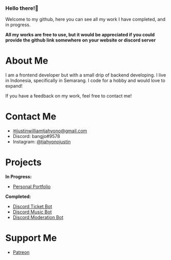 ### Hello there!👋
		
Welcome to my github, here you can see all my work I have completed, and in progress. 



**All my works are free to use, but it would be appreciated if you could provide the github link somewhere on your website or discord server**

# About Me
I am a frontend developer but with a small drip of backend developing. I live in Indonesia, specifically in Semarang. I code for a hobby and would love to expand!

If you have a feedback on my work, feel free to contact me!

# Contact Me
- [✉justinwilliamtjahyono@gmail.com](mailto:justinwilliamtjahyono@gmail.com)
- Discord: bangjo#9578
- Instagram: [@tjahyonojustin](https://www.instagram.com/tjahyonojustin/)


# Projects

**In Progress:**
- [Personal Portfolio](https://github.com/Justingaming303/portfolio)

**Completed:**
- [Discord Ticket Bot](https://github.com/Justingaming303/ticket-bot)
- [Discord Music Bot](https://github.com/Justingaming303/music-bot)
- [Discord Moderation Bot](https://github.com/Justingaming303/moderation-bot)

# Support Me

- [Patreon](https://www.patreon.com/its_bangjo)
